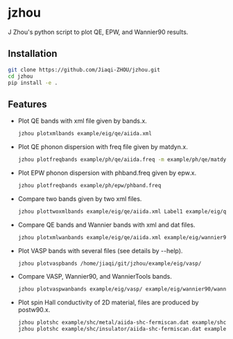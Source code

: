 # jzhou
J Zhou's python script to plot QE, EPW, and Wannier90 results. 

## Installation

```bash
git clone https://github.com/Jiaqi-ZHOU/jzhou.git
cd jzhou
pip install -e .
```

## Features

- Plot QE bands with xml file given by bands.x. 

  ```bash
  jzhou plotxmlbands example/eig/qe/aiida.xml
  ```

- Plot QE phonon dispersion with freq file given by matdyn.x. 

  ```bash
  jzhou plotfreqbands example/ph/qe/aiida.freq -m example/ph/qe/matdyn.in
  ```
- Plot EPW phonon dispersion with phband.freq given by epw.x.

  ```bash
  jzhou plotfreqbands example/ph/epw/phband.freq
  ```

- Compare two bands given by two xml files.

  ```bash
  jzhou plottwoxmlbands example/eig/qe/aiida.xml Label1 example/eig/qe/aiida.xml Label2
  ```

- Compare QE bands and Wannier bands with xml and dat files. 

  ```bash
  jzhou plotxmlwanbands example/eig/qe/aiida.xml example/eig/wannier90/aiida_band.dat
  ```

- Plot VASP bands with several files (see details by --help).

  ```bash
  jzhou plotvaspbands /home/jiaqi/git/jzhou/example/eig/vasp/
  ```

- Compare VASP, Wannier90, and WannierTools bands.

  ```bash
  jzhou plotvaspwanbands example/eig/vasp/ example/eig/wannier90/wannier90_band_vasp.dat --wanfile2 example/eig/WannierTools/bulkek.dat
  ```

- Plot spin Hall conductivity of 2D material, files are produced by postw90.x.

  ```bash
  jzhou plotshc example/shc/metal/aiida-shc-fermiscan.dat example/shc/metal/aiida.win
  jzhou plotshc example/shc/insulator/aiida-shc-fermiscan.dat example/shc/insulator/aiida.win
  ```
